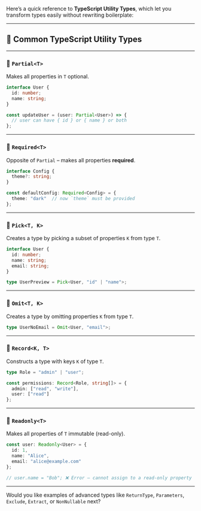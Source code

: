 Here’s a quick reference to **TypeScript Utility Types**, which let you transform types easily without rewriting boilerplate:

---

## 🧰 **Common TypeScript Utility Types**

---

### 🔹 `Partial<T>`

Makes all properties in `T` optional.

```ts
interface User {
  id: number;
  name: string;
}

const updateUser = (user: Partial<User>) => {
  // user can have { id } or { name } or both
};
```

---

### 🔹 `Required<T>`

Opposite of `Partial` – makes all properties **required**.

```ts
interface Config {
  theme?: string;
}

const defaultConfig: Required<Config> = {
  theme: "dark"  // now `theme` must be provided
};
```

---

### 🔹 `Pick<T, K>`

Creates a type by picking a subset of properties `K` from type `T`.

```ts
interface User {
  id: number;
  name: string;
  email: string;
}

type UserPreview = Pick<User, "id" | "name">;
```

---

### 🔹 `Omit<T, K>`

Creates a type by omitting properties `K` from type `T`.

```ts
type UserNoEmail = Omit<User, "email">;
```

---

### 🔹 `Record<K, T>`

Constructs a type with keys `K` of type `T`.

```ts
type Role = "admin" | "user";

const permissions: Record<Role, string[]> = {
  admin: ["read", "write"],
  user: ["read"]
};
```

---

### 🔹 `Readonly<T>`

Makes all properties of `T` immutable (read-only).

```ts
const user: Readonly<User> = {
  id: 1,
  name: "Alice",
  email: "alice@example.com"
};

// user.name = "Bob"; ❌ Error – cannot assign to a read-only property
```

---

Would you like examples of advanced types like `ReturnType`, `Parameters`, `Exclude`, `Extract`, or `NonNullable` next?
